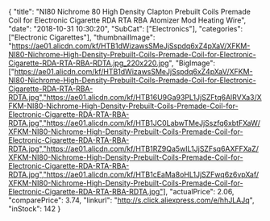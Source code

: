 {
	"title": "NI80 Nichrome 80 High Density Clapton Prebuilt Coils Premade Coil for Electronic Cigarette RDA RTA RBA Atomizer Mod Heating Wire",
	"date": "2018-10-31 10:30:20",
	"SubCat": ["Electronics"],
	"categories": ["Electronic Cigarettes"],
	"thumbnailImage": "https://ae01.alicdn.com/kf/HTB1dWizawsSMeJjSspdq6xZ4pXaV/XFKM-NI80-Nichrome-High-Density-Prebuilt-Coils-Premade-Coil-for-Electronic-Cigarette-RDA-RTA-RBA-RDTA.jpg_220x220.jpg",
	"BigImage": ["https://ae01.alicdn.com/kf/HTB1dWizawsSMeJjSspdq6xZ4pXaV/XFKM-NI80-Nichrome-High-Density-Prebuilt-Coils-Premade-Coil-for-Electronic-Cigarette-RDA-RTA-RBA-RDTA.jpg","https://ae01.alicdn.com/kf/HTB16U9Ga93PL1JjSZFtq6AlRVXa3/XFKM-NI80-Nichrome-High-Density-Prebuilt-Coils-Premade-Coil-for-Electronic-Cigarette-RDA-RTA-RBA-RDTA.jpg","https://ae01.alicdn.com/kf/HTB1JC0LabwTMeJjSszfq6xbtFXaW/XFKM-NI80-Nichrome-High-Density-Prebuilt-Coils-Premade-Coil-for-Electronic-Cigarette-RDA-RTA-RBA-RDTA.jpg","https://ae01.alicdn.com/kf/HTB1RZ9Qa5wIL1JjSZFsq6AXFFXaZ/XFKM-NI80-Nichrome-High-Density-Prebuilt-Coils-Premade-Coil-for-Electronic-Cigarette-RDA-RTA-RBA-RDTA.jpg","https://ae01.alicdn.com/kf/HTB1cEaMa8oHL1JjSZFwq6z6vpXaf/XFKM-NI80-Nichrome-High-Density-Prebuilt-Coils-Premade-Coil-for-Electronic-Cigarette-RDA-RTA-RBA-RDTA.jpg"],
	"actualPrice": 2.06,
	"comparePrice": 3.74,
	"linkurl": "http://s.click.aliexpress.com/e/hhJLAJq",
	"inStock": 142
}
